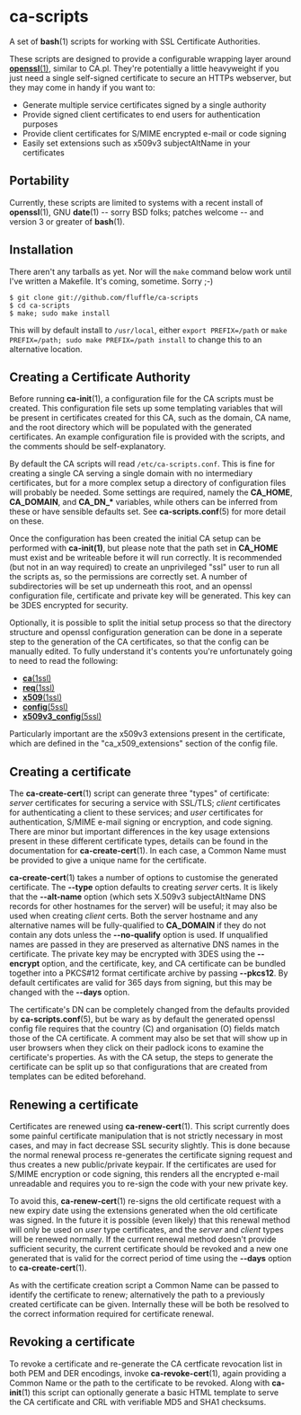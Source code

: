 ca-scripts
==========

A set of **bash**(1) scripts for working with SSL Certificate Authorities.

These scripts are designed to provide a configurable wrapping layer around
[**openssl**(1)](http://www.openssl.org/), similar to CA.pl. They're potentially
a little heavyweight if you just need a single self-signed certificate to secure
an HTTPs webserver, but they may come in handy if you want to:

  * Generate multiple service certificates signed by a single authority
  * Provide signed client certificates to end users for authentication purposes
  * Provide client certificates for S/MIME encrypted e-mail or code signing
  * Easily set extensions such as x509v3 subjectAltName in your certificates

Portability
-----------

Currently, these scripts are limited to systems with a recent install of
**openssl**(1), GNU **date**(1) -- sorry BSD folks; patches welcome -- and
version 3 or greater of **bash**(1).

Installation
------------

There aren't any tarballs as yet. Nor will the `make` command below work until
I've written a Makefile. It's coming, sometime. Sorry ;-)

    $ git clone git://github.com/fluffle/ca-scripts
    $ cd ca-scripts
    $ make; sudo make install

This will by default install to `/usr/local`, either `export PREFIX=/path` or
`make PREFIX=/path; sudo make PREFIX=/path install` to change this to an
alternative location.

Creating a Certificate Authority
--------------------------------

  Before running **ca-init**(1), a configuration file for the CA scripts must be
created. This configuration file sets up some templating variables that will
be present in certificates created for this CA, such as the domain, CA name,
and the root directory which will be populated with the generated certificates.
An example configuration file is provided with the scripts, and the comments
should be self-explanatory.

  By default the CA scripts will read `/etc/ca-scripts.conf`. This is fine for
creating a single CA serving a single domain with no intermediary certificates,
but for a more complex setup a directory of configuration files will probably
be needed. Some settings are required, namely the **CA\_HOME**, **CA\_DOMAIN**,
and **CA\_DN\_\*** variables, while others can be inferred from these or have
sensible defaults set. See **ca-scripts.conf**(5) for more detail on these.

  Once the configuration has been created the initial CA setup can be performed
with **ca-init(1)**, but please note that the path set in **CA\_HOME** must exist
and be writeable before it will run correctly. It is recommended (but not in an
way required) to create an unprivileged "ssl" user to run all the scripts as, so
the permissions are correctly set. A number of subdirectories will be set
up underneath this root, and an openssl configuration file, certificate and
private key will be generated. This key can be 3DES encrypted for security.

  Optionally, it is possible to split the initial setup process so that the
directory structure and openssl configuration generation can be done in a
seperate step to the generation of the CA certificates, so that the config can
be manually edited. To fully understand it's contents you're unfortunately
going to need to read the following:

  * [**ca**(1ssl)](http://www.openssl.org/docs/apps/ca.html)
  * [**req**(1ssl)](http://www.openssl.org/docs/apps/req.html)
  * [**x509**(1ssl)](http://www.openssl.org/docs/apps/x509.html)
  * [**config**(5ssl)](http://www.openssl.org/docs/apps/config.html)
  * [**x509v3\_config**(5ssl)](http://www.openssl.org/docs/apps/x509v3_config.html)

Particularly important are the x509v3 extensions present in the certificate,
which are defined in the "ca\_x509\_extensions" section of the config file.

Creating a certificate
----------------------

  The **ca-create-cert**(1) script can generate three "types" of certificate:
*server* certificates for securing a service with SSL/TLS; *client* certificates
for authenticating a client to these services; and *user* certificates for
authentication, S/MIME e-mail signing or encryption, and code signing. There
are minor but important differences in the key usage extensions present in
these different certificate types, details can be found in the documentation
for **ca-create-cert**(1). In each case, a Common Name must be provided to give
a unique name for the certificate.

  **ca-create-cert**(1) takes a number of options to customise the generated
certificate. The **--type** option defaults to creating *server* certs. It is
likely that the **--alt-name** option (which sets X.509v3 subjectAltName DNS
records for other hostnames for the server) will be useful; it may also be used
when creating *client* certs.  Both the server hostname and any alternative
names will be fully-qualified to **CA\_DOMAIN** if they do not contain any dots
unless the **--no-qualify** option is used. If unqualified names are passed in
they are preserved as alternative DNS names in the certificate. The private key
may be encrypted with 3DES using the **--encrypt** option, and the certificate,
key, and CA certificate can be bundled together into a PKCS#12 format
certificate archive by passing **--pkcs12**. By default certificates are valid
for 365 days from signing, but this may be changed with the **--days** option.

  The certificate's DN can be completely changed from the defaults provided by
**ca-scripts.conf**(5), but be wary as by default the generated openssl config
file requires that the country (C) and organisation (O) fields match those of
the CA certificate. A comment may also be set that will show up in user browsers
when they click on their padlock icons to examine the certificate's properties.
As  with the CA setup, the steps to generate the certificate can be split up so
that configurations that are created from templates can be edited beforehand.

Renewing a certificate
----------------------

  Certificates are renewed using **ca-renew-cert**(1). This script currently
does some painful certificate manipulation that is not strictly necessary in
most cases, and may in fact decrease SSL security slightly. This is done because
the normal renewal process re-generates the certificate signing request and
thus creates a new public/private keypair. If the certificates are used for
S/MIME encryption or code signing, this renders all the encrypted e-mail
unreadable and requires you to re-sign the code with your new private key.

  To avoid this, **ca-renew-cert**(1) re-signs the old certificate request with
a new expiry date using the extensions generated when the old certificate was
signed. In the future it is possible (even likely) that this renewal method
will only be used on *user* type certificates, and the *server* and *client*
types will be renewed normally. If the current renewal method doesn't provide
sufficient security, the current certificate should be revoked and a new one
generated that is valid for the correct period of time using the **--days**
option to **ca-create-cert**(1).

  As with the certificate creation script a Common Name can be passed to
identify the certificate to renew; alternatively the path to a previously
created certificate can be given. Internally these will be both be resolved to
the correct information required for certificate renewal.

Revoking a certificate
----------------------

  To revoke a certificate and re-generate the CA certficate revocation list in
both PEM and DER encodings, invoke **ca-revoke-cert**(1), again providing a
Common Name or the path to the certificate to be revoked. Along with
**ca-init**(1) this script can optionally generate a basic HTML template to
serve the CA certificate and CRL with verifiable MD5 and SHA1 checksums.
